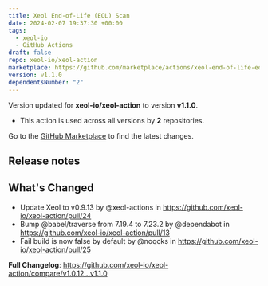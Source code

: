 ```yaml
---
title: Xeol End-of-Life (EOL) Scan
date: 2024-02-07 19:37:30 +00:00
tags:
  - xeol-io
  - GitHub Actions
draft: false
repo: xeol-io/xeol-action
marketplace: https://github.com/marketplace/actions/xeol-end-of-life-eol-scan
version: v1.1.0
dependentsNumber: "2"
---
```



Version updated for **xeol-io/xeol-action** to version **v1.1.0**.
- This action is used across all versions by **2** repositories.

Go to the [GitHub Marketplace](https://github.com/marketplace/actions/xeol-end-of-life-eol-scan) to find the latest changes.

## Release notes

## What's Changed
* Update Xeol to v0.9.13 by @xeol-actions in https://github.com/xeol-io/xeol-action/pull/24
* Bump @babel/traverse from 7.19.4 to 7.23.2 by @dependabot in https://github.com/xeol-io/xeol-action/pull/13
* Fail build is now false by default by @noqcks in https://github.com/xeol-io/xeol-action/pull/25


**Full Changelog**: https://github.com/xeol-io/xeol-action/compare/v1.0.12...v1.1.0

